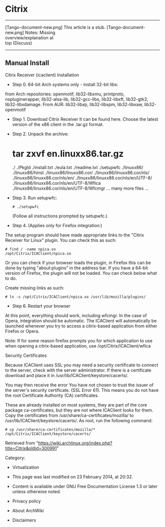 Citrix
======

  ------------------------ ------------------------ ------------------------
  [Tango-document-new.png] This article is a stub.  [Tango-document-new.png]
                           Notes: Missing           
                           overview/explanation at  
                           top (Discuss)            
  ------------------------ ------------------------ ------------------------

Manual Install
--------------

Citrix Receiver (icaclient) Installation

-   Step 0. 64-bit Arch systems only - install 32-bit libs:

from Arch repositories: openmotif, lib32-libxmu, printproto,
nspluginwrapper, lib32-alsa-lib, lib32-gcc-libs, lib32-libxft,
lib32-gtk2, lib32-libxdamage. From AUR: lib32-libxp, lib32-libxpm,
lib32-libxaw, lib32-openmotif

-   Step 1. Download Citrix Receiver It can be found here. Choose the
    latest version of the x86 client in the .tar.gz format.

-   Step 2. Unpack the archive:

    # tar zxvf en.linuxx86.tar.gz
    ./
    ./PkgId
    ./install.txt
    ./eula.txt
    ./readme.txt
    ./setupwfc
    ./linuxx86/
    ./linuxx86/hinst
    ./linuxx86/linuxx86.cor/
    ./linuxx86/linuxx86.cor/nls/
    ./linuxx86/linuxx86.cor/nls/en/
    ./linuxx86/linuxx86.cor/nls/en/UTF-8/
    ./linuxx86/linuxx86.cor/nls/en/UTF-8/Wfica
    ./linuxx86/linuxx86.cor/nls/en/UTF-8/Wfcmgr
    ... many more files ...

-   Step 3. Run setupwfc:

        # ./setupwfc

    (Follow all instructions prompted by setupwfc.)

-   Step 4. (Applies only for Firefox integration:)

The setup program should have made appropriate links to the "Citrix
Receiver for Linux" plugin. You can check this as such:

    # find / -name npica.so
    /opt/Citrix/ICAClient/npica.so

Or you can check if your browser loads the plugin, in Firefox this can
be done by typing "about:plugins" in the address bar. If you have a
64-bit version of Firefox, the plugin will not be loaded. You can check
below what to do.

Create missing links as such:

    # ln -s /opt/Citrix/ICAClient/npica.so /usr/lib/mozilla/plugins/

-   Step 6. Restart your browser

At this point, everything should work, including wfcmgr. In the case of
Opera, integration should be automatic. The ICAClient will automatically
be launched whenever you try to access a citrix-based application from
either Firefox or Opera.

Note: If for some reason firefox prompts you for which application to
use when opening a citrix-based application, use
/opt/Citrix/ICAClient/wfica

Security Certificates

Because ICAClient uses SSL you may need a security certificate to
connect to the server, check with the server administrator. If there is
a certificate download and place it in
/usr/lib/ICAClient/keystore/cacerts/.

You may then receive the error
You have not chosen to trust the issuer of the server's security certificate. (SSL Error 61).
This means you do not have the root Certificate Authority (CA)
certificates.

These are already installed on most systems, they are part of the core
package ca-certificates, but they are not where ICAClient looks for
them. Copy the certificates from /usr/share/ca-certificates/mozilla/ to
/usr/lib/ICAClient/keystore/cacerts/. As root, run the following
command:

    # cp /usr/share/ca-certificates/mozilla/* /opt/Citrix/ICAClient/keystore/cacerts/

Retrieved from
"https://wiki.archlinux.org/index.php?title=Citrix&oldid=300991"

Category:

-   Virtualization

-   This page was last modified on 23 February 2014, at 20:32.
-   Content is available under GNU Free Documentation License 1.3 or
    later unless otherwise noted.
-   Privacy policy
-   About ArchWiki
-   Disclaimers
